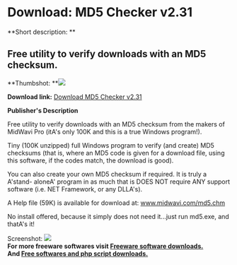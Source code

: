 # Download: MD5 Checker v2.31

**Short description: **

## Free utility to verify downloads with an MD5 checksum.

  
**Thumbshot: **![](http://www.freewarefiles.com/screenshot/mwmd5chckr_md.gif)   
  
**Download link:** [Download MD5 Checker v2.31](http://freesoftwares.boysofts.com/MD-Checker-V_program_38911.html)  
  

**Publisher's Description**  
  

Free utility to verify downloads with an MD5 checksum from the makers of
MidWavi Pro (itA's only 100K and this is a true Windows program!).

Tiny (100K unzipped) full Windows program to verify (and create) MD5 checksums
(that is, where an MD5 code is given for a download file, using this software,
if the codes match, the download is good).

You can also create your own MD5 checksum if required. It is truly a A'stand-
aloneA' program in as much that is DOES NOT require ANY support software (i.e.
NET Framework, or any DLLA's).

A Help file (59K) is available for download at: www.midwavi.com/md5.chm

No install offered, because it simply does not need it...just run md5.exe, and
thatA's it!

  
  
Screenshot: ![](http://www.freewarefiles.com/screenshot/mwmd5chckr.gif)  
**For more freeware softwares visit [Freeware software downloads.](http://freesoftwares.boysofts.com/)**   
**And [Free softwares and php script downloads.](http://www.boysofts.com/)**

